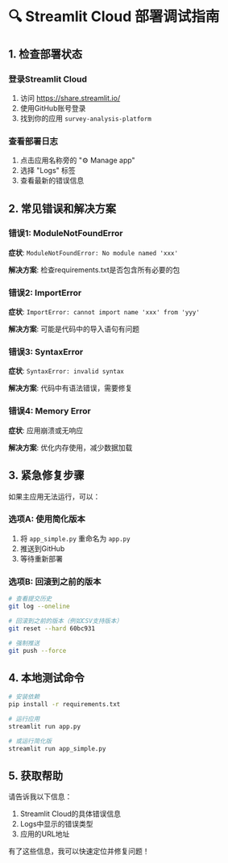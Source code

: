 # 🔍 Streamlit Cloud 部署调试指南

## 1. 检查部署状态

### 登录Streamlit Cloud
1. 访问 https://share.streamlit.io/
2. 使用GitHub账号登录
3. 找到你的应用 `survey-analysis-platform`

### 查看部署日志
1. 点击应用名称旁的 "⚙️ Manage app"
2. 选择 "Logs" 标签
3. 查看最新的错误信息

## 2. 常见错误和解决方案

### 错误1: ModuleNotFoundError
**症状**: `ModuleNotFoundError: No module named 'xxx'`

**解决方案**:
检查requirements.txt是否包含所有必要的包

### 错误2: ImportError
**症状**: `ImportError: cannot import name 'xxx' from 'yyy'`

**解决方案**:
可能是代码中的导入语句有问题

### 错误3: SyntaxError
**症状**: `SyntaxError: invalid syntax`

**解决方案**:
代码中有语法错误，需要修复

### 错误4: Memory Error
**症状**: 应用崩溃或无响应

**解决方案**:
优化内存使用，减少数据加载

## 3. 紧急修复步骤

如果主应用无法运行，可以：

### 选项A: 使用简化版本
1. 将 `app_simple.py` 重命名为 `app.py`
2. 推送到GitHub
3. 等待重新部署

### 选项B: 回滚到之前的版本
```bash
# 查看提交历史
git log --oneline

# 回滚到之前的版本（例如CSV支持版本）
git reset --hard 60bc931

# 强制推送
git push --force
```

## 4. 本地测试命令

```bash
# 安装依赖
pip install -r requirements.txt

# 运行应用
streamlit run app.py

# 或运行简化版
streamlit run app_simple.py
```

## 5. 获取帮助

请告诉我以下信息：
1. Streamlit Cloud的具体错误信息
2. Logs中显示的错误类型
3. 应用的URL地址

有了这些信息，我可以快速定位并修复问题！